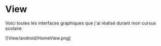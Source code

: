 # View

Voici toutes les interfaces graphiques que j'ai réalisé durant mon cursus scolaire

![View/android/HomeView.png]
